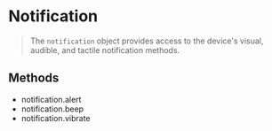 Notification
============

> The `notification` object provides access to the device's visual, audible, and tactile notification methods.

Methods
-------

- notification.alert
- notification.beep
- notification.vibrate